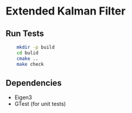 # Extended Kalman Filter

## Run Tests

```bash
    mkdir -p build
    cd bulid
    cmake ..
    make check
```

## Dependencies

- Eigen3
- GTest (for unit tests)
